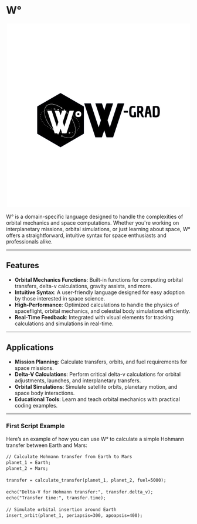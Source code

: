 # W°
<p align="center">
    <img src="assets/logo-length.png" alt="Minha Figura"><img>
</p>
W° is a domain-specific language designed to handle the complexities of orbital mechanics and space computations. Whether you're working on interplanetary missions, orbital simulations, or just learning about space, W° offers a straightforward, intuitive syntax for space enthusiasts and professionals alike.

---

## Features

- **Orbital Mechanics Functions**: Built-in functions for computing orbital transfers, delta-v calculations, gravity assists, and more.
- **Intuitive Syntax**: A user-friendly language designed for easy adoption by those interested in space science.
- **High-Performance**: Optimized calculations to handle the physics of spaceflight, orbital mechanics, and celestial body simulations efficiently.
- **Real-Time Feedback**: Integrated with visual elements for tracking calculations and simulations in real-time.

---

## Applications

- **Mission Planning**: Calculate transfers, orbits, and fuel requirements for space missions.
- **Delta-V Calculations**: Perform critical delta-v calculations for orbital adjustments, launches, and interplanetary transfers.
- **Orbital Simulations**: Simulate satellite orbits, planetary motion, and space body interactions.
- **Educational Tools**: Learn and teach orbital mechanics with practical coding examples.

---

### First Script Example

Here’s an example of how you can use W° to calculate a simple Hohmann transfer between Earth and Mars:

```W-Grad
// Calculate Hohmann transfer from Earth to Mars
planet_1 = Earth;
planet_2 = Mars;

transfer = calculate_transfer(planet_1, planet_2, fuel=5000);

echo("Delta-V for Hohmann transfer:", transfer.delta_v);
echo("Transfer time:", transfer.time);

// Simulate orbital insertion around Earth
insert_orbit(planet_1, periapsis=300, apoapsis=400);
